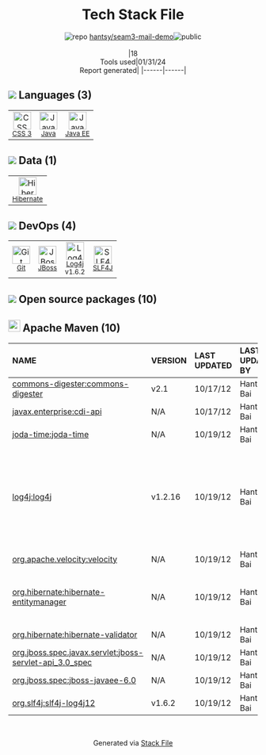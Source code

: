 <!--
&lt;--- Readme.md Snippet without images Start ---&gt;
## Tech Stack
hantsy/seam3-mail-demo is built on the following main stack:

- [Java](https://www.java.com) – Languages
- [Hibernate](http://hibernate.org/) – Object Relational Mapper (ORM)
- [JBoss](https://developers.redhat.com/products/eap) – Web Servers
- [Log4j](https://logging.apache.org/log4j/2.x/) – Logging Tools
- [SLF4J](http://slf4j.org/) – Log Management
- [Java EE](http://www.oracle.com/technetwork/java/javaee/overview/index.html) – Languages

Full tech stack [here](/techstack.md)

&lt;--- Readme.md Snippet without images End ---&gt;

&lt;--- Readme.md Snippet with images Start ---&gt;
## Tech Stack
hantsy/seam3-mail-demo is built on the following main stack:

- <img width='25' height='25' src='https://img.stackshare.io/service/995/K85ZWV2F.png' alt='Java'/> [Java](https://www.java.com) – Languages
- <img width='25' height='25' src='https://img.stackshare.io/service/1756/1uNl_IZX.png' alt='Hibernate'/> [Hibernate](http://hibernate.org/) – Object Relational Mapper (ORM)
- <img width='25' height='25' src='https://img.stackshare.io/service/2188/unnamed.jpg' alt='JBoss'/> [JBoss](https://developers.redhat.com/products/eap) – Web Servers
- <img width='25' height='25' src='https://img.stackshare.io/service/2804/Coralogix-log4j-integration.jpg' alt='Log4j'/> [Log4j](https://logging.apache.org/log4j/2.x/) – Logging Tools
- <img width='25' height='25' src='https://img.stackshare.io/service/2805/05518ecaa42841e834421e9d6987b04f_400x400.png' alt='SLF4J'/> [SLF4J](http://slf4j.org/) – Log Management
- <img width='25' height='25' src='https://img.stackshare.io/service/4522/652rxwyK_400x400.png' alt='Java EE'/> [Java EE](http://www.oracle.com/technetwork/java/javaee/overview/index.html) – Languages

Full tech stack [here](/techstack.md)

&lt;--- Readme.md Snippet with images End ---&gt;
-->
<div align="center">

# Tech Stack File
![](https://img.stackshare.io/repo.svg "repo") [hantsy/seam3-mail-demo](https://github.com/hantsy/seam3-mail-demo)![](https://img.stackshare.io/public_badge.svg "public")
<br/><br/>
|18<br/>Tools used|01/31/24 <br/>Report generated|
|------|------|
</div>

## <img src='https://img.stackshare.io/languages.svg'/> Languages (3)
<table><tr>
  <td align='center'>
  <img width='36' height='36' src='https://img.stackshare.io/service/6727/css.png' alt='CSS 3'>
  <br>
  <sub><a href="https://developer.mozilla.org/en-US/docs/Web/CSS/CSS3">CSS 3</a></sub>
  <br>
  <sub></sub>
</td>

<td align='center'>
  <img width='36' height='36' src='https://img.stackshare.io/service/995/K85ZWV2F.png' alt='Java'>
  <br>
  <sub><a href="https://www.java.com">Java</a></sub>
  <br>
  <sub></sub>
</td>

<td align='center'>
  <img width='36' height='36' src='https://img.stackshare.io/service/4522/652rxwyK_400x400.png' alt='Java EE'>
  <br>
  <sub><a href="http://www.oracle.com/technetwork/java/javaee/overview/index.html">Java EE</a></sub>
  <br>
  <sub></sub>
</td>

</tr>
</table>

## <img src='https://img.stackshare.io/databases.svg'/> Data (1)
<table><tr>
  <td align='center'>
  <img width='36' height='36' src='https://img.stackshare.io/service/1756/1uNl_IZX.png' alt='Hibernate'>
  <br>
  <sub><a href="http://hibernate.org/">Hibernate</a></sub>
  <br>
  <sub></sub>
</td>

</tr>
</table>

## <img src='https://img.stackshare.io/devops.svg'/> DevOps (4)
<table><tr>
  <td align='center'>
  <img width='36' height='36' src='https://img.stackshare.io/service/1046/git.png' alt='Git'>
  <br>
  <sub><a href="http://git-scm.com/">Git</a></sub>
  <br>
  <sub></sub>
</td>

<td align='center'>
  <img width='36' height='36' src='https://img.stackshare.io/service/2188/unnamed.jpg' alt='JBoss'>
  <br>
  <sub><a href="https://developers.redhat.com/products/eap">JBoss</a></sub>
  <br>
  <sub></sub>
</td>

<td align='center'>
  <img width='36' height='36' src='https://img.stackshare.io/service/2804/Coralogix-log4j-integration.jpg' alt='Log4j'>
  <br>
  <sub><a href="https://logging.apache.org/log4j/2.x/">Log4j</a></sub>
  <br>
  <sub>v1.6.2</sub>
</td>

<td align='center'>
  <img width='36' height='36' src='https://img.stackshare.io/service/2805/05518ecaa42841e834421e9d6987b04f_400x400.png' alt='SLF4J'>
  <br>
  <sub><a href="http://slf4j.org/">SLF4J</a></sub>
  <br>
  <sub></sub>
</td>

</tr>
</table>


## <img src='https://img.stackshare.io/group.svg' /> Open source packages (10)</h2>

## <img width='24' height='24' src='https://img.stackshare.io/package_manager/977/default_9833f2ef0bbc2a946b4cc5e9307264033361076b.png'/> Apache Maven (10)

|NAME|VERSION|LAST UPDATED|LAST UPDATED BY|LICENSE|VULNERABILITIES|
|:------|:------|:------|:------|:------|:------|
|[commons-digester:commons-digester](http://commons.apache.org/digester/)|v2.1|10/17/12|Hantsy Bai |Apache-2.0|N/A|
|[javax.enterprise:cdi-api](http://cdi-spec.org)|N/A|10/17/12|Hantsy Bai |Apache-2.0|N/A|
|[joda-time:joda-time](https://www.joda.org/joda-time/)|N/A|10/19/12|Hantsy Bai |Apache-2.0|N/A|
|[log4j:log4j](http://logging.apache.org/log4j/1.2/)|v1.2.16|10/19/12|Hantsy Bai |Apache-2.0|[CVE-2022-23305](https://github.com/advisories/GHSA-65fg-84f6-3jq3) (Critical)<br/>[CVE-2022-23307](https://github.com/advisories/GHSA-f7vh-qwp3-x37m) (Critical)<br/>[CVE-2019-17571](https://github.com/advisories/GHSA-2qrg-x229-3v8q) (Critical)<br/>[CVE-2022-23302](https://github.com/advisories/GHSA-w9p3-5cr8-m3jj) (High)<br/>[CVE-2021-4104](https://github.com/advisories/GHSA-fp5r-v3w9-4333) (High)|
|[org.apache.velocity:velocity](http://velocity.apache.org/engine/devel/)|N/A|10/19/12|Hantsy Bai |Apache-2.0|N/A|
|[org.hibernate:hibernate-entitymanager](http://hibernate.org/orm)|N/A|10/19/12|Hantsy Bai |LGPL-2.0-only,GPL-3.0-or-later|N/A|
|[org.hibernate:hibernate-validator](http://hibernate.org/validator/)|N/A|10/19/12|Hantsy Bai |Apache-2.0|N/A|
|[org.jboss.spec.javax.servlet:jboss-servlet-api_3.0_spec](http://www.jboss.org)|N/A|10/19/12|Hantsy Bai |GPL-2.0|N/A|
|[org.jboss.spec:jboss-javaee-6.0]()|N/A|10/19/12|Hantsy Bai |LGPL-2.1|N/A|
|[org.slf4j:slf4j-log4j12](http://www.slf4j.org)|v1.6.2|10/19/12|Hantsy Bai |MIT|N/A|

<br/>
<div align='center'>

Generated via [Stack File](https://github.com/marketplace/stack-file)
